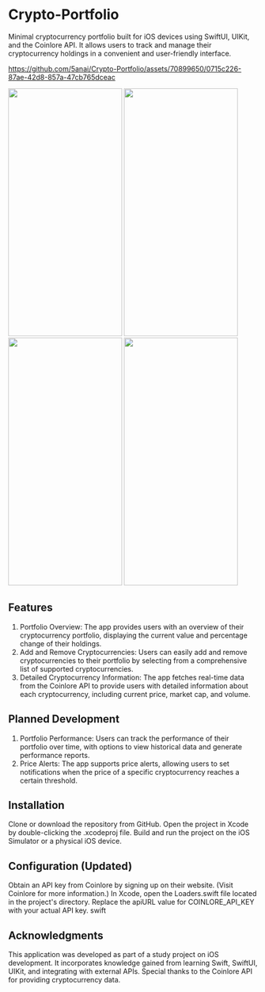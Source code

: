 # Crypto-Portfolio
Minimal cryptocurrency portfolio built for iOS devices using SwiftUI, UIKit, and the Coinlore API. It allows users to track and manage their cryptocurrency holdings in a convenient and user-friendly interface. <br>

https://github.com/5anai/Crypto-Portfolio/assets/70899650/0715c226-87ae-42d8-857a-47cb765dceac

<img src="https://github.com/5anai/Crypto-Portfolio/assets/70899650/ba12863e-14f5-4275-bbf0-ce13276951a6" width="230" height="500">
<img src="https://github.com/5anai/Crypto-Portfolio/assets/70899650/90a25c14-7da3-460f-b655-2d48a0f7bd05" width="230" height="500">
<img src="https://github.com/5anai/Crypto-Portfolio/assets/70899650/ba50fe18-a217-4a54-ba30-afe933516cba" width="230" height="500">
<img src="https://github.com/5anai/Crypto-Portfolio/assets/70899650/3a356777-6dda-4006-9cf6-bc8ae917f1eb" width="230" height="500">

## Features

1. Portfolio Overview: The app provides users with an overview of their cryptocurrency portfolio, displaying the current value and percentage change of their holdings.
2. Add and Remove Cryptocurrencies: Users can easily add and remove cryptocurrencies to their portfolio by selecting from a comprehensive list of supported cryptocurrencies.
3. Detailed Cryptocurrency Information: The app fetches real-time data from the Coinlore API to provide users with detailed information about each cryptocurrency, including current price, market cap, and volume.

## Planned Development

1. Portfolio Performance: Users can track the performance of their portfolio over time, with options to view historical data and generate performance reports.
2. Price Alerts: The app supports price alerts, allowing users to set notifications when the price of a specific cryptocurrency reaches a certain threshold.

## Installation

Clone or download the repository from GitHub.
Open the project in Xcode by double-clicking the .xcodeproj file.
Build and run the project on the iOS Simulator or a physical iOS device.

## Configuration (Updated)

Obtain an API key from Coinlore by signing up on their website. (Visit Coinlore for more information.)
In Xcode, open the Loaders.swift file located in the project's directory.
Replace the apiURL value for COINLORE_API_KEY with your actual API key.
swift

## Acknowledgments

This application was developed as part of a study project on iOS development. It incorporates knowledge gained from learning Swift, SwiftUI, UIKit, and integrating with external APIs. Special thanks to the Coinlore API for providing cryptocurrency data.
